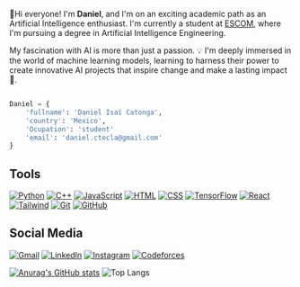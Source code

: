 <!---**<img src="images/g0ldark_img.png" alt="Github Header" width="100%">**/-->



👋Hi everyone! I'm **Daniel**, and I'm on an exciting academic path as an Artificial Intelligence enthusiast. I'm currently a student at [ESCOM](https://www.escom.ipn.mx/), where I'm pursuing a degree in Artificial Intelligence Engineering. 

My fascination with AI is more than just a passion. 💡 I'm deeply immersed in the world of machine learning models, learning to harness their power to create innovative AI projects that inspire change and make a lasting impact 🚀.

```python

Daniel = {
    'fullname': 'Daniel Isaí Catonga',
    'country': 'Mexico',
    'Ocupation': 'student'
    'email': 'daniel.ctecla@gmail.com'
}

```



## Tools



[![Python](https://skillicons.dev/icons?i=py)](https://www.python.org/)
[![C++](https://skillicons.dev/icons?i=cpp)](https://cplusplus.com/)
[![JavaScript](https://skillicons.dev/icons?i=js)](https://developer.mozilla.org/es/docs/Web/JavaScript)
[![HTML](https://skillicons.dev/icons?i=html)](https://developer.mozilla.org/es/docs/Web/HTML)
[![CSS](https://skillicons.dev/icons?i=css)](https://developer.mozilla.org/es/docs/Web/CSS)
[![TensorFlow](https://skillicons.dev/icons?i=tensorflow)](https://www.tensorflow.org/)
[![React](https://skillicons.dev/icons?i=react)](https://es.react.dev/)
[![Tailwind](https://skillicons.dev/icons?i=tailwind)](https://tailwindcss.com/)
[![Git](https://skillicons.dev/icons?i=git)](https://git-scm.com/)
[![GitHub](https://skillicons.dev/icons?i=github)](https://github.com/)

## Social Media 



[![Gmail](https://img.shields.io/badge/Gmail-EA4335?style=for-the-badge&logo=Gmail&logoColor=white)](mailto:daniel.ctecla@gmail.com)
[![LinkedIn](https://img.shields.io/badge/LinkedIn-0A66C2?style=for-the-badge&logo=LinkedIn&logoColor=white)](https://www.linkedin.com/in/danielctecla/)
[![Instagram](https://img.shields.io/badge/Instagram-E4405F?style=for-the-badge&logo=Instagram&logoColor=white)](https://www.instagram.com/daniel_itc13/)
[![Codeforces](https://img.shields.io/badge/Codeforces-1F8ACB?style=for-the-badge&logo=Codeforces&logoColor=white)](https://codeforces.com/profile/g0ldark_)


[![Anurag's GitHub stats](https://github-readme-stats.vercel.app/api?username=g0ldark&show_icons=true&theme=tokyonight&rank_icon=github&border_radius=10)]()
![Top Langs](https://github-readme-stats.vercel.app/api/top-langs/?username=g0ldark&layout=compact&theme=tokyonight)




<!--
**g0ldark/g0ldark** is a ✨ _special_ ✨ repository because its `README.md` (this file) appears on your GitHub profile.

Here are some ideas to get you started:

- 🔭 I’m currently working on ...
- 🌱 I’m currently learning ...
- 👯 I’m looking to collaborate on ...
- 🤔 I’m looking for help with ...
- 💬 Ask me about ...
- 📫 How to reach me: ...
- 😄 Pronouns: ...
- ⚡ Fun fact: ...
-->
